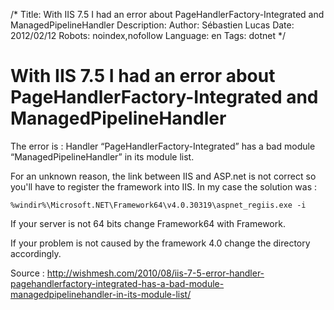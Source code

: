 /*
Title: With IIS 7.5 I had an error about PageHandlerFactory-Integrated and ManagedPipelineHandler 
Description: 
Author: Sébastien Lucas
Date: 2012/02/12
Robots: noindex,nofollow
Language: en
Tags: dotnet
*/
# With IIS 7.5 I had an error about PageHandlerFactory-Integrated and ManagedPipelineHandler 

The error is : Handler “PageHandlerFactory-Integrated” has a bad module “ManagedPipelineHandler” in its module list.

For an unknown reason, the link between IIS and ASP.net is not correct so you'll have to register the framework into IIS. In my case the solution was :
```
%windir%\Microsoft.NET\Framework64\v4.0.30319\aspnet_regiis.exe -i
```
If your server is not 64 bits change Framework64 with Framework.

If your problem is not caused by the framework 4.0 change the directory accordingly.

Source : http://wishmesh.com/2010/08/iis-7-5-error-handler-pagehandlerfactory-integrated-has-a-bad-module-managedpipelinehandler-in-its-module-list/



